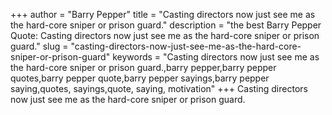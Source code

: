 +++
author = "Barry Pepper"
title = "Casting directors now just see me as the hard-core sniper or prison guard."
description = "the best Barry Pepper Quote: Casting directors now just see me as the hard-core sniper or prison guard."
slug = "casting-directors-now-just-see-me-as-the-hard-core-sniper-or-prison-guard"
keywords = "Casting directors now just see me as the hard-core sniper or prison guard.,barry pepper,barry pepper quotes,barry pepper quote,barry pepper sayings,barry pepper saying,quotes, sayings,quote, saying, motivation"
+++
Casting directors now just see me as the hard-core sniper or prison guard.
